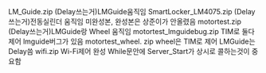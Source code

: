 LM_Guide.zip                  (Delay쓰는거)LMGuide움직임
SmartLocker_LM4075.zip        (Delay쓰는거)전동실린더 움직임 미완성본, 완성본은 상준이가 안올렸음 
motortest.zip                 (Delay쓰는거)LMGuide랑 Wheel 움직임
motortest_lmguidebug.zip      TIM로 둘다 제어 lmguide버그가 있음
motortest_wheel.              zip wheel은 TIM로 제어 LMGuide는 Delay씀
wifi.zip                      Wi-Fi제어 완성 While문안에 Server_Start가 상시로 콜하는것이 중요함
